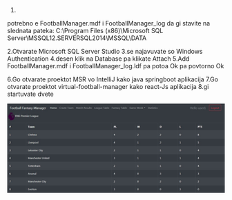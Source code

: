 

1.
potrebno e FootballManager.mdf i FootballManager_log da gi stavite na
slednata pateka:
C:\Program Files (x86)\Microsoft SQL Server\MSSQL12.SERVERSQL2014\MSSQL\DATA

2.Otvarate Microsoft SQL Server Studio
3.se najavuvate so Windows Authentication
4.desen klik na Database pa klikate Attach
5.Add FootballManager.mdf i FootballManager_log.ldf pa potoa Ok pa povtorno Ok

6.Go otvarate proektot MSR vo IntelliJ kako java springboot aplikacija
7.Go otvarate proektot virtual-football-manager kako react-Js aplikacija 
8.gi startuvate dvete

![](images/Leaguetable.jpg)



















